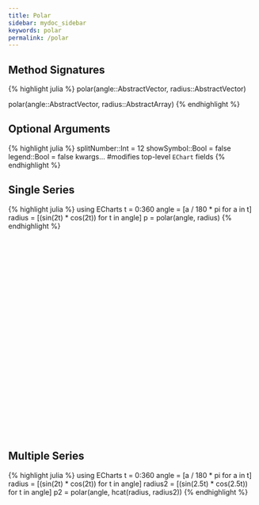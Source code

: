 ```yaml
---
title: Polar
sidebar: mydoc_sidebar
keywords: polar
permalink: /polar
---
```


## Method Signatures
{% highlight julia %}
polar(angle::AbstractVector, radius::AbstractVector)

polar(angle::AbstractVector, radius::AbstractArray)
{% endhighlight %}

## Optional Arguments
{% highlight julia %}
splitNumber::Int = 12
showSymbol::Bool = false
legend::Bool = false
kwargs... #modifies top-level `EChart` fields
{% endhighlight %}

## Single Series
{% highlight julia %}
using ECharts
t = 0:360
angle = [a / 180 * pi for a in t]
radius = [(sin(2t) * cos(2t)) for t in angle]
p = polar(angle, radius)
{% endhighlight %}

<div id="polar1" style="height:400px;width:800px;"></div>
<script type="text/javascript">

    // Initialize after dom ready
    var myChart = echarts.init(document.getElementById("polar1"), JSON.parse(roma()));

    // Load data into the ECharts instance
    myChart.setOption(
{"radiusAxis":{"splitNumber":5,"scale":false,"minInterval":0,"min":0,"triggerEvent":false,"polarIndex":0,"inverse":false,"nameLocation":"start","nameGap":15,"silent":true,"type":"value"},"ec_charttype":"polar","series":[{"name":"Series 1","yAxisIndex":0,"xAxisIndex":0,"smooth":false,"data":[[0.0,0.0],[0.03487823687206265,0.017453292519943295],[0.06958655048003272,0.03490658503988659],[0.10395584540887964,0.05235987755982988],[0.13781867790849958,0.06981317007977318],[0.17101007166283433,0.08726646259971647],[0.2033683215379001,0.10471975511965977],[0.2347357813929454,0.12217304763960307],[0.26495963211660245,0.13962634015954636],[0.2938926261462365,0.15707963267948966],[0.3213938048432697,0.17453292519943295],[0.3473291852294986,0.19198621771937624],[0.37157241273869707,0.20943951023931953],[0.394005376803361,0.22689280275926282],[0.41451878627752087,0.24434609527920614],[0.4330127018922193,0.2617993877991494],[0.44939702314958346,0.2792526803190927],[0.4635919272833937,0.296705972839036],[0.4755282581475768,0.3141592653589793],[0.48514786313799824,0.33161255787892263],[0.49240387650610395,0.3490658503988659],[0.4972609476841367,0.3665191429188092],[0.4996954135095479,0.3839724354387525],[0.4996954135095479,0.40142572795869574],[0.49726094768413664,0.41887902047863906],[0.49240387650610407,0.4363323129985824],[0.48514786313799824,0.45378560551852565],[0.4755282581475768,0.47123889803846897],[0.4635919272833937,0.4886921905584123],[0.4493970231495835,0.5061454830783556],[0.4330127018922194,0.5235987755982988],[0.41451878627752087,0.5410520681182421],[0.39400537680336106,0.5585053606381855],[0.37157241273869723,0.5759586531581287],[0.34732918522949874,0.593411945678072],[0.32139380484326974,0.6108652381980153],[0.29389262614623657,0.6283185307179586],[0.26495963211660245,0.6457718232379019],[0.23473578139294535,0.6632251157578453],[0.20336832153790002,0.6806784082777886],[0.1710100716628344,0.6981317007977318],[0.1378186779084996,0.7155849933176751],[0.10395584540887964,0.7330382858376184],[0.06958655048003265,0.7504915783575618],[0.03487823687206276,0.767944870877505],[6.123233995736766e-17,0.7853981633974483],[-0.034878236872062415,0.8028514559173915],[-0.06958655048003275,0.8203047484373349],[-0.10395584540887953,0.8377580409572781],[-0.1378186779084993,0.8552113334772213],[-0.17101007166283433,0.8726646259971648],[-0.2033683215378999,0.890117918517108],[-0.23473578139294524,0.9075712110370513],[-0.26495963211660234,0.9250245035569946],[-0.2938926261462365,0.9424777960769379],[-0.3213938048432697,0.9599310885968813],[-0.3473291852294987,0.9773843811168246],[-0.37157241273869707,0.9948376736367678],[-0.39400537680336106,1.0122909661567112],[-0.4145187862775207,1.0297442586766543],[-0.4330127018922192,1.0471975511965976],[-0.4493970231495834,1.064650843716541],[-0.4635919272833936,1.0821041362364843],[-0.4755282581475767,1.0995574287564276],[-0.4851478631379983,1.117010721276371],[-0.49240387650610407,1.1344640137963142],[-0.4972609476841366,1.1519173063162573],[-0.4996954135095479,1.1693705988362009],[-0.4996954135095479,1.186823891356144],[-0.4972609476841366,1.2042771838760875],[-0.49240387650610407,1.2217304763960306],[-0.4851478631379983,1.239183768915974],[-0.4755282581475768,1.2566370614359172],[-0.4635919272833937,1.2740903539558606],[-0.44939702314958346,1.2915436464758039],[-0.4330127018922193,1.3089969389957472],[-0.4145187862775208,1.3264502315156905],[-0.3940053768033611,1.3439035240356336],[-0.371572412738697,1.3613568165555772],[-0.3473291852294988,1.3788101090755203],[-0.3213938048432698,1.3962634015954636],[-0.2938926261462366,1.413716694115407],[-0.2649596321166025,1.4311699866353502],[-0.2347357813929454,1.4486232791552935],[-0.2033683215379001,1.4660765716752369],[-0.17101007166283472,1.48352986419518],[-0.13781867790849947,1.5009831567151235],[-0.10395584540887992,1.5184364492350666],[-0.06958655048003294,1.53588974175501],[-0.034878236872062825,1.5533430342749532],[-1.2246467991473532e-16,1.5707963267948966],[0.03487823687206258,1.5882496193148399],[0.06958655048003226,1.605702911834783],[0.10395584540887969,1.6231562043547265],[0.13781867790849966,1.6406094968746698],[0.17101007166283447,1.6580627893946132],[0.20336832153789985,1.6755160819145563],[0.23473578139294518,1.6929693744344996],[0.26495963211660195,1.7104226669544427],[0.29389262614623685,1.7278759594743864],[0.3213938048432696,1.7453292519943295],[0.3473291852294986,1.7627825445142729],[0.37157241273869684,1.780235837034216],[0.39400537680336073,1.7976891295541593],[0.41451878627752065,1.8151424220741026],[0.4330127018922194,1.8325957145940461],[0.4493970231495834,1.8500490071139892],[0.4635919272833936,1.8675022996339325],[0.4755282581475767,1.8849555921538759],[0.48514786313799807,1.902408884673819],[0.492403876506104,1.9198621771937625],[0.4972609476841367,1.9373154697137058],[0.4996954135095479,1.9547687622336491],[0.4996954135095478,1.9722220547535922],[0.4972609476841367,1.9896753472735356],[0.49240387650610407,2.007128639793479],[0.4851478631379982,2.0245819323134224],[0.4755282581475768,2.0420352248333655],[0.4635919272833939,2.0594885173533086],[0.4493970231495835,2.076941809873252],[0.43301270189221963,2.0943951023931953],[0.41451878627752087,2.111848394913139],[0.3940053768033612,2.129301687433082],[0.37157241273869707,2.1467549799530254],[0.34732918522949885,2.1642082724729685],[0.32139380484327024,2.1816615649929116],[0.2938926261462367,2.199114857512855],[0.26495963211660223,2.2165681500327987],[0.23473578139294546,2.234021442552742],[0.20336832153790052,2.251474735072685],[0.17101007166283433,2.2689280275926285],[0.13781867790849997,2.2863813201125716],[0.10395584540888042,2.3038346126325147],[0.069586550480033,2.321287905152458],[0.03487823687206244,2.3387411976724017],[1.8369701987210297e-16,2.356194490192345],[-0.034878236872062075,2.373647782712288],[-0.06958655048003265,2.3911010752322315],[-0.10395584540888006,2.408554367752175],[-0.1378186779084996,2.426007660272118],[-0.171010071662834,2.443460952792061],[-0.2033683215379002,2.4609142453120048],[-0.23473578139294515,2.478367537831948],[-0.26495963211660184,2.495820830351891],[-0.2938926261462364,2.5132741228718345],[-0.3213938048432699,2.530727415391778],[-0.34732918522949857,2.548180707911721],[-0.3715724127386968,2.5656340004316642],[-0.394005376803361,2.5830872929516078],[-0.4145187862775206,2.600540585471551],[-0.4330127018922194,2.6179938779914944],[-0.4493970231495833,2.6354471705114375],[-0.4635919272833938,2.652900463031381],[-0.4755282581475767,2.670353755551324],[-0.4851478631379981,2.6878070480712672],[-0.492403876506104,2.705260340591211],[-0.4972609476841367,2.7227136331111543],[-0.4996954135095478,2.7401669256310974],[-0.4996954135095479,2.7576202181510405],[-0.49726094768413676,2.7750735106709836],[-0.49240387650610407,2.792526803190927],[-0.4851478631379982,2.8099800957108707],[-0.47552825814757693,2.827433388230814],[-0.463591927283394,2.844886680750757],[-0.44939702314958346,2.8623399732707004],[-0.4330127018922196,2.8797932657906435],[-0.41451878627752087,2.897246558310587],[-0.39400537680336123,2.91469985083053],[-0.3715724127386971,2.9321531433504737],[-0.3473291852294989,2.949606435870417],[-0.32139380484327024,2.96705972839036],[-0.29389262614623674,2.9845130209103035],[-0.26495963211660223,3.001966313430247],[-0.23473578139294554,3.01941960595019],[-0.2033683215379006,3.036872898470133],[-0.17101007166283438,3.0543261909900767],[-0.13781867790850003,3.07177948351002],[-0.10395584540888049,3.089232776029963],[-0.06958655048003305,3.1066860685499065],[-0.034878236872062506,3.12413936106985],[-2.4492935982947064e-16,3.141592653589793],[0.03487823687206201,3.159045946109736],[0.06958655048003258,3.1764992386296798],[0.10395584540887913,3.193952531149623],[0.1378186779084987,3.211405823669566],[0.17101007166283394,3.2288591161895095],[0.20336832153790013,3.246312408709453],[0.23473578139294585,3.2637657012293966],[0.2649596321166026,3.2812189937493397],[0.29389262614623635,3.2986722862692828],[0.32139380484326985,3.3161255787892263],[0.3473291852294985,3.3335788713091694],[0.37157241273869673,3.3510321638291125],[0.39400537680336095,3.368485456349056],[0.4145187862775206,3.385938748868999],[0.4330127018922189,3.4033920413889422],[0.44939702314958296,3.4208453339088853],[0.4635919272833937,3.4382986264288293],[0.475528258147577,3.455751918948773],[0.48514786313799824,3.473205211468716],[0.49240387650610395,3.490658503988659],[0.4972609476841367,3.5081117965086026],[0.4996954135095479,3.5255650890285457],[0.4996954135095479,3.543018381548489],[0.4972609476841368,3.560471674068432],[0.49240387650610407,3.5779249665883754],[0.4851478631379984,3.5953782591083185],[0.47552825814757715,3.6128315516282616],[0.4635919272833939,3.630284844148205],[0.44939702314958313,3.647738136668149],[0.4330127018922192,3.6651914291880923],[0.41451878627752087,3.6826447217080354],[0.3940053768033613,3.7000980142279785],[0.3715724127386971,3.717551306747922],[0.3473291852294989,3.735004599267865],[0.3213938048432703,3.752457891787808],[0.29389262614623685,3.7699111843077517],[0.26495963211660306,3.787364476827695],[0.23473578139294637,3.804817769347638],[0.20336832153790063,3.8222710618675815],[0.17101007166283444,3.839724354387525],[0.13781867790849922,3.8571776469074686],[0.10395584540887966,3.8746309394274117],[0.06958655048003312,3.8920842319473548],[0.03487823687206256,3.9095375244672983],[3.061616997868383e-16,3.9269908169872414],[-0.03487823687206195,3.9444441095071845],[-0.06958655048003252,3.961897402027128],[-0.10395584540887907,3.979350694547071],[-0.1378186779084986,3.9968039870670142],[-0.17101007166283388,4.014257279586958],[-0.20336832153790088,4.031710572106902],[-0.2347357813929458,4.049163864626845],[-0.26495963211660256,4.066617157146788],[-0.2938926261462363,4.084070449666731],[-0.3213938048432691,4.101523742186674],[-0.34732918522949785,4.118977034706617],[-0.3715724127386973,4.136430327226561],[-0.3940053768033609,4.153883619746504],[-0.41451878627752053,4.171336912266447],[-0.4330127018922189,4.1887902047863905],[-0.44939702314958285,4.206243497306334],[-0.4635919272833937,4.223696789826278],[-0.4755282581475767,4.241150082346221],[-0.48514786313799807,4.258603374866164],[-0.4924038765061041,4.276056667386108],[-0.49726094768413676,4.293509959906051],[-0.4996954135095478,4.310963252425994],[-0.4996954135095479,4.328416544945937],[-0.49726094768413676,4.34586983746588],[-0.4924038765061043,4.363323129985823],[-0.4851478631379982,4.380776422505767],[-0.4755282581475769,4.39822971502571],[-0.463591927283394,4.4156830075456535],[-0.44939702314958324,4.4331363000655974],[-0.43301270189221924,4.4505895925855405],[-0.4145187862775209,4.468042885105484],[-0.3940053768033613,4.485496177625427],[-0.37157241273869773,4.50294947014537],[-0.3473291852294983,4.520402762665314],[-0.3213938048432697,4.537856055185257],[-0.29389262614623685,4.5553093477052],[-0.2649596321166031,4.572762640225143],[-0.23473578139294643,4.590215932745086],[-0.20336832153790152,4.607669225265029],[-0.1710100716628345,4.625122517784973],[-0.13781867790850014,4.642575810304916],[-0.10395584540887887,4.66002910282486],[-0.0695865504800323,4.6774823953448035],[-0.03487823687206262,4.694935687864747],[-3.6739403974420594e-16,4.71238898038469],[0.03487823687206189,4.729842272904633],[0.06958655048003158,4.747295565424576],[0.10395584540887816,4.764748857944519],[0.13781867790849942,4.782202150464463],[0.1710100716628338,4.799655442984406],[0.20336832153790083,4.81710873550435],[0.23473578139294574,4.834562028024293],[0.2649596321166025,4.852015320544236],[0.29389262614623624,4.869468613064179],[0.32139380484326907,4.886921905584122],[0.3473291852294978,4.9043751981040655],[0.37157241273869723,4.9218284906240095],[0.39400537680336084,4.939281783143953],[0.41451878627752053,4.956735075663896],[0.43301270189221885,4.974188368183839],[0.4493970231495829,4.991641660703782],[0.4635919272833937,5.009094953223726],[0.47552825814757665,5.026548245743669],[0.485147863137998,5.044001538263612],[0.4924038765061042,5.061454830783556],[0.4972609476841367,5.078908123303499],[0.4996954135095479,5.096361415823442],[0.4996954135095479,5.113814708343385],[0.49726094768413676,5.1312680008633285],[0.49240387650610423,5.148721293383272],[0.4851478631379983,5.1661745859032155],[0.47552825814757693,5.183627878423159],[0.463591927283394,5.201081170943102],[0.44939702314958324,5.218534463463046],[0.4330127018922192,5.235987755982989],[0.414518786277521,5.253441048502932],[0.39400537680336134,5.270894341022875],[0.37157241273869784,5.288347633542818],[0.34732918522949835,5.305800926062762],[0.32139380484326974,5.323254218582705],[0.2938926261462369,5.340707511102648],[0.26495963211660317,5.358160803622591],[0.23473578139294646,5.3756140961425345],[0.20336832153790158,5.393067388662478],[0.17101007166283458,5.410520681182422],[0.1378186779085002,5.427973973702365],[0.10395584540887894,5.445427266222309],[0.06958655048003237,5.462880558742252],[0.034878236872062686,5.480333851262195],[4.286263797015736e-16,5.497787143782138],[-0.03487823687206183,5.515240436302081],[-0.06958655048003151,5.532693728822024],[-0.10395584540887809,5.550147021341967],[-0.13781867790849936,5.567600313861911],[-0.17101007166283377,5.585053606381854],[-0.20336832153790077,5.602506898901798],[-0.23473578139294568,5.619960191421741],[-0.26495963211660245,5.6374134839416845],[-0.29389262614623624,5.654866776461628],[-0.321393804843269,5.672320068981571],[-0.3473291852294978,5.689773361501514],[-0.37157241273869723,5.707226654021458],[-0.39400537680336084,5.724679946541401],[-0.4145187862775205,5.742133239061344],[-0.4330127018922188,5.759586531581287],[-0.4493970231495829,5.77703982410123],[-0.4635919272833937,5.794493116621174],[-0.47552825814757665,5.811946409141117],[-0.485147863137998,5.82939970166106],[-0.49240387650610407,5.846852994181004],[-0.4972609476841367,5.8643062867009474],[-0.49969541350954777,5.8817595792208905],[-0.4996954135095478,5.899212871740834],[-0.49726094768413676,5.916666164260777],[-0.49240387650610434,5.93411945678072],[-0.48514786313799824,5.951572749300664],[-0.4755282581475769,5.969026041820607],[-0.46359192728339405,5.98647933434055],[-0.44939702314958335,6.003932626860494],[-0.43301270189221924,6.021385919380437],[-0.414518786277521,6.03883921190038],[-0.3940053768033614,6.056292504420323],[-0.37157241273869784,6.073745796940266],[-0.3473291852294984,6.09119908946021],[-0.32139380484326974,6.1086523819801535],[-0.29389262614623696,6.126105674500097],[-0.2649596321166033,6.14355896702004],[-0.2347357813929465,6.161012259539983],[-0.20336832153790163,6.178465552059926],[-0.17101007166283463,6.19591884457987],[-0.13781867790850028,6.213372137099813],[-0.10395584540887899,6.230825429619757],[-0.06958655048003243,6.2482787221397],[-0.03487823687206275,6.265732014659643],[-4.898587196589413e-16,6.283185307179586]],"showSymbol":false,"type":"line","coordinateSystem":"polar"}],"theme":{"geo":{"label":{"normal":{"textStyle":{"color":"#000000"}},"emphasis":{"textStyle":{"color":"rgb(100,0,0)"}}},"itemStyle":{"normal":{"borderColor":"#444444","borderWidth":0.5,"areaColor":"#eeeeee"},"emphasis":{"borderColor":"#444444","borderWidth":1,"areaColor":"rgba(255,215,0,0.8)"}}},"parallel":{"itemStyle":{"normal":{"borderWidth":0,"borderColor":"#ccc"},"emphasis":{"borderWidth":0,"borderColor":"#ccc"}}},"markPoint":{"label":{"normal":{"textStyle":{"color":"#eeeeee"}},"emphasis":{"textStyle":{"color":"#eeeeee"}}}},"visualMap":{"color":["#e01f54","#e7dbc3"]},"funnel":{"itemStyle":{"normal":{"borderWidth":0,"borderColor":"#ccc"},"emphasis":{"borderWidth":0,"borderColor":"#ccc"}}},"bar":{"itemStyle":{"normal":{"barBorderColor":"#ccc","barBorderWidth":0},"emphasis":{"barBorderColor":"#ccc","barBorderWidth":0}}},"map":{"label":{"normal":{"textStyle":{"color":"#000000"}},"emphasis":{"textStyle":{"color":"rgb(100,0,0)"}}},"itemStyle":{"normal":{"borderColor":"#444444","borderWidth":0.5,"areaColor":"#eeeeee"},"emphasis":{"borderColor":"#444444","borderWidth":1,"areaColor":"rgba(255,215,0,0.8)"}}},"scatter":{"itemStyle":{"normal":{"borderWidth":0,"borderColor":"#ccc"},"emphasis":{"borderWidth":0,"borderColor":"#ccc"}}},"pie":{"itemStyle":{"normal":{"borderWidth":0,"borderColor":"#ccc"},"emphasis":{"borderWidth":0,"borderColor":"#ccc"}}},"graph":{"label":{"normal":{"textStyle":{"color":"#eeeeee"}}},"symbolSize":4,"itemStyle":{"normal":{"borderWidth":0,"borderColor":"#ccc"}},"smooth":false,"symbol":"emptyCircle","color":["#e01f54","#001852","#f5e8c8","#b8d2c7","#c6b38e","#a4d8c2","#f3d999","#d3758f","#dcc392","#2e4783","#82b6e9","#ff6347","#a092f1","#0a915d","#eaf889","#6699FF","#ff6666","#3cb371","#d5b158","#38b6b6"],"lineStyle":{"normal":{"color":"#aaaaaa","width":1}}},"backgroundColor":"rgba(0,0,0,0)","line":{"symbolSize":4,"itemStyle":{"normal":{"borderWidth":1}},"smooth":false,"symbol":"emptyCircle","lineStyle":{"normal":{"width":2}}},"candlestick":{"itemStyle":{"normal":{"borderColor0":"#b8d2c7","color":"#e01f54","borderColor":"#f5e8c8","borderWidth":1,"color0":"#001852"}}},"sankey":{"itemStyle":{"normal":{"borderWidth":0,"borderColor":"#ccc"},"emphasis":{"borderWidth":0,"borderColor":"#ccc"}}},"valueAxis":{"axisLine":{"show":true,"lineStyle":{"color":"#333"}},"axisLabel":{"textStyle":{"color":"#333"},"show":true},"splitLine":{"show":true,"lineStyle":{"color":["#ccc"]}},"splitArea":{"areaStyle":{"color":["rgba(250,250,250,0.3)","rgba(200,200,200,0.3)"]},"show":false},"axisTick":{"show":true,"lineStyle":{"color":"#333"}}},"toolbox":{"iconStyle":{"normal":{"borderColor":"#999999"},"emphasis":{"borderColor":"#666666"}}},"categoryAxis":{"axisLine":{"show":true,"lineStyle":{"color":"#333"}},"axisLabel":{"textStyle":{"color":"#333"},"show":true},"splitLine":{"show":false,"lineStyle":{"color":["#ccc"]}},"splitArea":{"areaStyle":{"color":["rgba(250,250,250,0.3)","rgba(200,200,200,0.3)"]},"show":false},"axisTick":{"show":true,"lineStyle":{"color":"#333"}}},"tooltip":{"axisPointer":{"crossStyle":{"color":"#cccccc","width":1},"lineStyle":{"color":"#cccccc","width":1}}},"timeline":{"label":{"normal":{"textStyle":{"color":"#293c55"}},"emphasis":{"textStyle":{"color":"#293c55"}}},"controlStyle":{"normal":{"color":"#293c55","borderColor":"#293c55","borderWidth":0.5},"emphasis":{"color":"#293c55","borderColor":"#293c55","borderWidth":0.5}},"checkpointStyle":{"color":"#e43c59","borderColor":"rgba(194,53,49,0.5)"},"itemStyle":{"normal":{"color":"#293c55","borderWidth":1},"emphasis":{"color":"#a9334c"}},"lineStyle":{"color":"#293c55","width":1}},"radar":{"symbolSize":4,"itemStyle":{"normal":{"borderWidth":1}},"smooth":false,"symbol":"emptyCircle","lineStyle":{"normal":{"width":2}}},"logAxis":{"axisLine":{"show":true,"lineStyle":{"color":"#333"}},"axisLabel":{"textStyle":{"color":"#333"},"show":true},"splitLine":{"show":true,"lineStyle":{"color":["#ccc"]}},"splitArea":{"areaStyle":{"color":["rgba(250,250,250,0.3)","rgba(200,200,200,0.3)"]},"show":false},"axisTick":{"show":true,"lineStyle":{"color":"#333"}}},"textStyle":{},"gauge":{"itemStyle":{"normal":{"borderWidth":0,"borderColor":"#ccc"},"emphasis":{"borderWidth":0,"borderColor":"#ccc"}}},"boxplot":{"itemStyle":{"normal":{"borderWidth":1},"emphasis":{"borderWidth":2}}},"color":["#e01f54","#001852","#f5e8c8","#b8d2c7","#c6b38e","#a4d8c2","#f3d999","#d3758f","#dcc392","#2e4783","#82b6e9","#ff6347","#a092f1","#0a915d","#eaf889","#6699FF","#ff6666","#3cb371","#d5b158","#38b6b6"],"title":{"textStyle":{"color":"#333333"},"subtextStyle":{"color":"#aaaaaa"}},"dataZoom":{"backgroundColor":"rgba(47,69,84,0)","textStyle":{"color":"#333333"},"handleSize":"100%","handleColor":"#a7b7cc","fillerColor":"rgba(167,183,204,0.4)","dataBackgroundColor":"rgba(47,69,84,0.3)"},"timeAxis":{"axisLine":{"show":true,"lineStyle":{"color":"#333"}},"axisLabel":{"textStyle":{"color":"#333"},"show":true},"splitLine":{"show":true,"lineStyle":{"color":["#ccc"]}},"splitArea":{"areaStyle":{"color":["rgba(250,250,250,0.3)","rgba(200,200,200,0.3)"]},"show":false},"axisTick":{"show":true,"lineStyle":{"color":"#333"}}},"legend":{"textStyle":{"color":"#333333"}}},"toolbox":{"feature":{},"orient":"vertical","itemSize":15,"height":"auto","zlevel":0,"z":2,"itemGap":20,"right":"auto","top":"center","width":"auto","show":false,"showTitle":true},"ec_width":800,"ec_height":400,"polar":[{"zlevel":0,"center":["50%","50%"],"z":2}],"grid":[{"height":"auto","show":false,"width":"auto","backgroundColor":"transparent"}],"angleAxis":{"splitNumber":12,"minInterval":0,"startAngle":0,"max":"auto","min":"auto","clockwise":true,"polarIndex":0,"type":"value","scale":false,"silent":true},"title":[{"left":"left","borderColor":"transparent","bottom":"auto","padding":5,"zlevel":0,"borderWidth":1,"target":"blank","z":2,"itemGap":5,"shadowOffsetY":0,"shadowOffsetX":0,"right":"auto","top":"auto","subtarget":"blank","show":true}]}
        );
</script>

## Multiple Series

{% highlight julia %}
using ECharts
t = 0:360
angle = [a / 180 * pi for a in t]
radius = [(sin(2t) * cos(2t)) for t in angle]
radius2 = [(sin(2.5t) * cos(2.5t)) for t in angle]
p2 = polar(angle, hcat(radius, radius2))
{% endhighlight %}

<div id="polar2" style="height:400px;width:800px;"></div>
<script type="text/javascript">

    // Initialize after dom ready
    var myChart = echarts.init(document.getElementById("polar2"), JSON.parse(roma()));

    // Load data into the ECharts instance
    myChart.setOption(
{"radiusAxis":{"splitNumber":5,"scale":false,"minInterval":0,"min":0,"triggerEvent":false,"polarIndex":0,"inverse":false,"nameLocation":"start","nameGap":15,"silent":true,"type":"value"},"ec_charttype":"polar","series":[{"name":"Series 1","yAxisIndex":0,"xAxisIndex":0,"smooth":false,"data":[[0.0,0.0],[0.03487823687206265,0.017453292519943295],[0.06958655048003272,0.03490658503988659],[0.10395584540887964,0.05235987755982988],[0.13781867790849958,0.06981317007977318],[0.17101007166283433,0.08726646259971647],[0.2033683215379001,0.10471975511965977],[0.2347357813929454,0.12217304763960307],[0.26495963211660245,0.13962634015954636],[0.2938926261462365,0.15707963267948966],[0.3213938048432697,0.17453292519943295],[0.3473291852294986,0.19198621771937624],[0.37157241273869707,0.20943951023931953],[0.394005376803361,0.22689280275926282],[0.41451878627752087,0.24434609527920614],[0.4330127018922193,0.2617993877991494],[0.44939702314958346,0.2792526803190927],[0.4635919272833937,0.296705972839036],[0.4755282581475768,0.3141592653589793],[0.48514786313799824,0.33161255787892263],[0.49240387650610395,0.3490658503988659],[0.4972609476841367,0.3665191429188092],[0.4996954135095479,0.3839724354387525],[0.4996954135095479,0.40142572795869574],[0.49726094768413664,0.41887902047863906],[0.49240387650610407,0.4363323129985824],[0.48514786313799824,0.45378560551852565],[0.4755282581475768,0.47123889803846897],[0.4635919272833937,0.4886921905584123],[0.4493970231495835,0.5061454830783556],[0.4330127018922194,0.5235987755982988],[0.41451878627752087,0.5410520681182421],[0.39400537680336106,0.5585053606381855],[0.37157241273869723,0.5759586531581287],[0.34732918522949874,0.593411945678072],[0.32139380484326974,0.6108652381980153],[0.29389262614623657,0.6283185307179586],[0.26495963211660245,0.6457718232379019],[0.23473578139294535,0.6632251157578453],[0.20336832153790002,0.6806784082777886],[0.1710100716628344,0.6981317007977318],[0.1378186779084996,0.7155849933176751],[0.10395584540887964,0.7330382858376184],[0.06958655048003265,0.7504915783575618],[0.03487823687206276,0.767944870877505],[6.123233995736766e-17,0.7853981633974483],[-0.034878236872062415,0.8028514559173915],[-0.06958655048003275,0.8203047484373349],[-0.10395584540887953,0.8377580409572781],[-0.1378186779084993,0.8552113334772213],[-0.17101007166283433,0.8726646259971648],[-0.2033683215378999,0.890117918517108],[-0.23473578139294524,0.9075712110370513],[-0.26495963211660234,0.9250245035569946],[-0.2938926261462365,0.9424777960769379],[-0.3213938048432697,0.9599310885968813],[-0.3473291852294987,0.9773843811168246],[-0.37157241273869707,0.9948376736367678],[-0.39400537680336106,1.0122909661567112],[-0.4145187862775207,1.0297442586766543],[-0.4330127018922192,1.0471975511965976],[-0.4493970231495834,1.064650843716541],[-0.4635919272833936,1.0821041362364843],[-0.4755282581475767,1.0995574287564276],[-0.4851478631379983,1.117010721276371],[-0.49240387650610407,1.1344640137963142],[-0.4972609476841366,1.1519173063162573],[-0.4996954135095479,1.1693705988362009],[-0.4996954135095479,1.186823891356144],[-0.4972609476841366,1.2042771838760875],[-0.49240387650610407,1.2217304763960306],[-0.4851478631379983,1.239183768915974],[-0.4755282581475768,1.2566370614359172],[-0.4635919272833937,1.2740903539558606],[-0.44939702314958346,1.2915436464758039],[-0.4330127018922193,1.3089969389957472],[-0.4145187862775208,1.3264502315156905],[-0.3940053768033611,1.3439035240356336],[-0.371572412738697,1.3613568165555772],[-0.3473291852294988,1.3788101090755203],[-0.3213938048432698,1.3962634015954636],[-0.2938926261462366,1.413716694115407],[-0.2649596321166025,1.4311699866353502],[-0.2347357813929454,1.4486232791552935],[-0.2033683215379001,1.4660765716752369],[-0.17101007166283472,1.48352986419518],[-0.13781867790849947,1.5009831567151235],[-0.10395584540887992,1.5184364492350666],[-0.06958655048003294,1.53588974175501],[-0.034878236872062825,1.5533430342749532],[-1.2246467991473532e-16,1.5707963267948966],[0.03487823687206258,1.5882496193148399],[0.06958655048003226,1.605702911834783],[0.10395584540887969,1.6231562043547265],[0.13781867790849966,1.6406094968746698],[0.17101007166283447,1.6580627893946132],[0.20336832153789985,1.6755160819145563],[0.23473578139294518,1.6929693744344996],[0.26495963211660195,1.7104226669544427],[0.29389262614623685,1.7278759594743864],[0.3213938048432696,1.7453292519943295],[0.3473291852294986,1.7627825445142729],[0.37157241273869684,1.780235837034216],[0.39400537680336073,1.7976891295541593],[0.41451878627752065,1.8151424220741026],[0.4330127018922194,1.8325957145940461],[0.4493970231495834,1.8500490071139892],[0.4635919272833936,1.8675022996339325],[0.4755282581475767,1.8849555921538759],[0.48514786313799807,1.902408884673819],[0.492403876506104,1.9198621771937625],[0.4972609476841367,1.9373154697137058],[0.4996954135095479,1.9547687622336491],[0.4996954135095478,1.9722220547535922],[0.4972609476841367,1.9896753472735356],[0.49240387650610407,2.007128639793479],[0.4851478631379982,2.0245819323134224],[0.4755282581475768,2.0420352248333655],[0.4635919272833939,2.0594885173533086],[0.4493970231495835,2.076941809873252],[0.43301270189221963,2.0943951023931953],[0.41451878627752087,2.111848394913139],[0.3940053768033612,2.129301687433082],[0.37157241273869707,2.1467549799530254],[0.34732918522949885,2.1642082724729685],[0.32139380484327024,2.1816615649929116],[0.2938926261462367,2.199114857512855],[0.26495963211660223,2.2165681500327987],[0.23473578139294546,2.234021442552742],[0.20336832153790052,2.251474735072685],[0.17101007166283433,2.2689280275926285],[0.13781867790849997,2.2863813201125716],[0.10395584540888042,2.3038346126325147],[0.069586550480033,2.321287905152458],[0.03487823687206244,2.3387411976724017],[1.8369701987210297e-16,2.356194490192345],[-0.034878236872062075,2.373647782712288],[-0.06958655048003265,2.3911010752322315],[-0.10395584540888006,2.408554367752175],[-0.1378186779084996,2.426007660272118],[-0.171010071662834,2.443460952792061],[-0.2033683215379002,2.4609142453120048],[-0.23473578139294515,2.478367537831948],[-0.26495963211660184,2.495820830351891],[-0.2938926261462364,2.5132741228718345],[-0.3213938048432699,2.530727415391778],[-0.34732918522949857,2.548180707911721],[-0.3715724127386968,2.5656340004316642],[-0.394005376803361,2.5830872929516078],[-0.4145187862775206,2.600540585471551],[-0.4330127018922194,2.6179938779914944],[-0.4493970231495833,2.6354471705114375],[-0.4635919272833938,2.652900463031381],[-0.4755282581475767,2.670353755551324],[-0.4851478631379981,2.6878070480712672],[-0.492403876506104,2.705260340591211],[-0.4972609476841367,2.7227136331111543],[-0.4996954135095478,2.7401669256310974],[-0.4996954135095479,2.7576202181510405],[-0.49726094768413676,2.7750735106709836],[-0.49240387650610407,2.792526803190927],[-0.4851478631379982,2.8099800957108707],[-0.47552825814757693,2.827433388230814],[-0.463591927283394,2.844886680750757],[-0.44939702314958346,2.8623399732707004],[-0.4330127018922196,2.8797932657906435],[-0.41451878627752087,2.897246558310587],[-0.39400537680336123,2.91469985083053],[-0.3715724127386971,2.9321531433504737],[-0.3473291852294989,2.949606435870417],[-0.32139380484327024,2.96705972839036],[-0.29389262614623674,2.9845130209103035],[-0.26495963211660223,3.001966313430247],[-0.23473578139294554,3.01941960595019],[-0.2033683215379006,3.036872898470133],[-0.17101007166283438,3.0543261909900767],[-0.13781867790850003,3.07177948351002],[-0.10395584540888049,3.089232776029963],[-0.06958655048003305,3.1066860685499065],[-0.034878236872062506,3.12413936106985],[-2.4492935982947064e-16,3.141592653589793],[0.03487823687206201,3.159045946109736],[0.06958655048003258,3.1764992386296798],[0.10395584540887913,3.193952531149623],[0.1378186779084987,3.211405823669566],[0.17101007166283394,3.2288591161895095],[0.20336832153790013,3.246312408709453],[0.23473578139294585,3.2637657012293966],[0.2649596321166026,3.2812189937493397],[0.29389262614623635,3.2986722862692828],[0.32139380484326985,3.3161255787892263],[0.3473291852294985,3.3335788713091694],[0.37157241273869673,3.3510321638291125],[0.39400537680336095,3.368485456349056],[0.4145187862775206,3.385938748868999],[0.4330127018922189,3.4033920413889422],[0.44939702314958296,3.4208453339088853],[0.4635919272833937,3.4382986264288293],[0.475528258147577,3.455751918948773],[0.48514786313799824,3.473205211468716],[0.49240387650610395,3.490658503988659],[0.4972609476841367,3.5081117965086026],[0.4996954135095479,3.5255650890285457],[0.4996954135095479,3.543018381548489],[0.4972609476841368,3.560471674068432],[0.49240387650610407,3.5779249665883754],[0.4851478631379984,3.5953782591083185],[0.47552825814757715,3.6128315516282616],[0.4635919272833939,3.630284844148205],[0.44939702314958313,3.647738136668149],[0.4330127018922192,3.6651914291880923],[0.41451878627752087,3.6826447217080354],[0.3940053768033613,3.7000980142279785],[0.3715724127386971,3.717551306747922],[0.3473291852294989,3.735004599267865],[0.3213938048432703,3.752457891787808],[0.29389262614623685,3.7699111843077517],[0.26495963211660306,3.787364476827695],[0.23473578139294637,3.804817769347638],[0.20336832153790063,3.8222710618675815],[0.17101007166283444,3.839724354387525],[0.13781867790849922,3.8571776469074686],[0.10395584540887966,3.8746309394274117],[0.06958655048003312,3.8920842319473548],[0.03487823687206256,3.9095375244672983],[3.061616997868383e-16,3.9269908169872414],[-0.03487823687206195,3.9444441095071845],[-0.06958655048003252,3.961897402027128],[-0.10395584540887907,3.979350694547071],[-0.1378186779084986,3.9968039870670142],[-0.17101007166283388,4.014257279586958],[-0.20336832153790088,4.031710572106902],[-0.2347357813929458,4.049163864626845],[-0.26495963211660256,4.066617157146788],[-0.2938926261462363,4.084070449666731],[-0.3213938048432691,4.101523742186674],[-0.34732918522949785,4.118977034706617],[-0.3715724127386973,4.136430327226561],[-0.3940053768033609,4.153883619746504],[-0.41451878627752053,4.171336912266447],[-0.4330127018922189,4.1887902047863905],[-0.44939702314958285,4.206243497306334],[-0.4635919272833937,4.223696789826278],[-0.4755282581475767,4.241150082346221],[-0.48514786313799807,4.258603374866164],[-0.4924038765061041,4.276056667386108],[-0.49726094768413676,4.293509959906051],[-0.4996954135095478,4.310963252425994],[-0.4996954135095479,4.328416544945937],[-0.49726094768413676,4.34586983746588],[-0.4924038765061043,4.363323129985823],[-0.4851478631379982,4.380776422505767],[-0.4755282581475769,4.39822971502571],[-0.463591927283394,4.4156830075456535],[-0.44939702314958324,4.4331363000655974],[-0.43301270189221924,4.4505895925855405],[-0.4145187862775209,4.468042885105484],[-0.3940053768033613,4.485496177625427],[-0.37157241273869773,4.50294947014537],[-0.3473291852294983,4.520402762665314],[-0.3213938048432697,4.537856055185257],[-0.29389262614623685,4.5553093477052],[-0.2649596321166031,4.572762640225143],[-0.23473578139294643,4.590215932745086],[-0.20336832153790152,4.607669225265029],[-0.1710100716628345,4.625122517784973],[-0.13781867790850014,4.642575810304916],[-0.10395584540887887,4.66002910282486],[-0.0695865504800323,4.6774823953448035],[-0.03487823687206262,4.694935687864747],[-3.6739403974420594e-16,4.71238898038469],[0.03487823687206189,4.729842272904633],[0.06958655048003158,4.747295565424576],[0.10395584540887816,4.764748857944519],[0.13781867790849942,4.782202150464463],[0.1710100716628338,4.799655442984406],[0.20336832153790083,4.81710873550435],[0.23473578139294574,4.834562028024293],[0.2649596321166025,4.852015320544236],[0.29389262614623624,4.869468613064179],[0.32139380484326907,4.886921905584122],[0.3473291852294978,4.9043751981040655],[0.37157241273869723,4.9218284906240095],[0.39400537680336084,4.939281783143953],[0.41451878627752053,4.956735075663896],[0.43301270189221885,4.974188368183839],[0.4493970231495829,4.991641660703782],[0.4635919272833937,5.009094953223726],[0.47552825814757665,5.026548245743669],[0.485147863137998,5.044001538263612],[0.4924038765061042,5.061454830783556],[0.4972609476841367,5.078908123303499],[0.4996954135095479,5.096361415823442],[0.4996954135095479,5.113814708343385],[0.49726094768413676,5.1312680008633285],[0.49240387650610423,5.148721293383272],[0.4851478631379983,5.1661745859032155],[0.47552825814757693,5.183627878423159],[0.463591927283394,5.201081170943102],[0.44939702314958324,5.218534463463046],[0.4330127018922192,5.235987755982989],[0.414518786277521,5.253441048502932],[0.39400537680336134,5.270894341022875],[0.37157241273869784,5.288347633542818],[0.34732918522949835,5.305800926062762],[0.32139380484326974,5.323254218582705],[0.2938926261462369,5.340707511102648],[0.26495963211660317,5.358160803622591],[0.23473578139294646,5.3756140961425345],[0.20336832153790158,5.393067388662478],[0.17101007166283458,5.410520681182422],[0.1378186779085002,5.427973973702365],[0.10395584540887894,5.445427266222309],[0.06958655048003237,5.462880558742252],[0.034878236872062686,5.480333851262195],[4.286263797015736e-16,5.497787143782138],[-0.03487823687206183,5.515240436302081],[-0.06958655048003151,5.532693728822024],[-0.10395584540887809,5.550147021341967],[-0.13781867790849936,5.567600313861911],[-0.17101007166283377,5.585053606381854],[-0.20336832153790077,5.602506898901798],[-0.23473578139294568,5.619960191421741],[-0.26495963211660245,5.6374134839416845],[-0.29389262614623624,5.654866776461628],[-0.321393804843269,5.672320068981571],[-0.3473291852294978,5.689773361501514],[-0.37157241273869723,5.707226654021458],[-0.39400537680336084,5.724679946541401],[-0.4145187862775205,5.742133239061344],[-0.4330127018922188,5.759586531581287],[-0.4493970231495829,5.77703982410123],[-0.4635919272833937,5.794493116621174],[-0.47552825814757665,5.811946409141117],[-0.485147863137998,5.82939970166106],[-0.49240387650610407,5.846852994181004],[-0.4972609476841367,5.8643062867009474],[-0.49969541350954777,5.8817595792208905],[-0.4996954135095478,5.899212871740834],[-0.49726094768413676,5.916666164260777],[-0.49240387650610434,5.93411945678072],[-0.48514786313799824,5.951572749300664],[-0.4755282581475769,5.969026041820607],[-0.46359192728339405,5.98647933434055],[-0.44939702314958335,6.003932626860494],[-0.43301270189221924,6.021385919380437],[-0.414518786277521,6.03883921190038],[-0.3940053768033614,6.056292504420323],[-0.37157241273869784,6.073745796940266],[-0.3473291852294984,6.09119908946021],[-0.32139380484326974,6.1086523819801535],[-0.29389262614623696,6.126105674500097],[-0.2649596321166033,6.14355896702004],[-0.2347357813929465,6.161012259539983],[-0.20336832153790163,6.178465552059926],[-0.17101007166283463,6.19591884457987],[-0.13781867790850028,6.213372137099813],[-0.10395584540887899,6.230825429619757],[-0.06958655048003243,6.2482787221397],[-0.03487823687206275,6.265732014659643],[-4.898587196589413e-16,6.283185307179586]],"showSymbol":false,"type":"line","coordinateSystem":"polar"},{"name":"Series 2","yAxisIndex":0,"xAxisIndex":0,"smooth":false,"data":[[0.0,0.0],[0.04357787137382909,0.017453292519943295],[0.08682408883346517,0.03490658503988659],[0.12940952255126037,0.05235987755982988],[0.17101007166283433,0.06981317007977318],[0.21130913087034972,0.08726646259971647],[0.24999999999999997,0.10471975511965977],[0.286788218175523,0.12217304763960307],[0.3213938048432697,0.13962634015954636],[0.3535533905932738,0.15707963267948966],[0.383022221559489,0.17453292519943295],[0.4095760221444959,0.19198621771937624],[0.4330127018922193,0.20943951023931953],[0.453153893518325,0.22689280275926282],[0.46984631039295416,0.24434609527920614],[0.48296291314453416,0.2617993877991494],[0.49240387650610395,0.2792526803190927],[0.4980973490458727,0.296705972839036],[0.5,0.3141592653589793],[0.4980973490458728,0.33161255787892263],[0.49240387650610407,0.3490658503988659],[0.48296291314453416,0.3665191429188092],[0.46984631039295416,0.3839724354387525],[0.45315389351832497,0.40142572795869574],[0.4330127018922194,0.41887902047863906],[0.4095760221444959,0.4363323129985824],[0.383022221559489,0.45378560551852565],[0.35355339059327384,0.47123889803846897],[0.32139380484326974,0.4886921905584123],[0.28678821817552297,0.5061454830783556],[0.25000000000000017,0.5235987755982988],[0.21130913087034975,0.5410520681182421],[0.1710100716628344,0.5585053606381855],[0.12940952255126073,0.5759586531581287],[0.08682408883346536,0.593411945678072],[0.0435778713738291,0.6108652381980153],[6.123233995736766e-17,0.6283185307179586],[-0.04357787137382898,0.6457718232379019],[-0.08682408883346523,0.6632251157578453],[-0.12940952255126062,0.6806784082777886],[-0.17101007166283433,0.6981317007977318],[-0.21130913087034964,0.7155849933176751],[-0.2500000000000001,0.7330382858376184],[-0.286788218175523,0.7504915783575618],[-0.3213938048432697,0.767944870877505],[-0.35355339059327373,0.7853981633974483],[-0.38302222155948895,0.8028514559173915],[-0.40957602214449607,0.8203047484373349],[-0.4330127018922192,0.8377580409572781],[-0.4531538935183248,0.8552113334772213],[-0.46984631039295416,0.8726646259971648],[-0.48296291314453405,0.890117918517108],[-0.49240387650610407,0.9075712110370513],[-0.4980973490458728,0.9250245035569946],[-0.5,0.9424777960769379],[-0.49809734904587283,0.9599310885968813],[-0.49240387650610407,0.9773843811168246],[-0.48296291314453427,0.9948376736367678],[-0.46984631039295416,1.0122909661567112],[-0.4531538935183251,1.0297442586766543],[-0.4330127018922195,1.0471975511965976],[-0.4095760221444962,1.064650843716541],[-0.38302222155948906,1.0821041362364843],[-0.35355339059327384,1.0995574287564276],[-0.3213938048432698,1.117010721276371],[-0.28678821817552286,1.1344640137963142],[-0.2500000000000006,1.1519173063162573],[-0.21130913087034958,1.1693705988362009],[-0.17101007166283472,1.186823891356144],[-0.12940952255126037,1.2042771838760875],[-0.0868240888334652,1.2217304763960306],[-0.04357787137382916,1.239183768915974],[-1.2246467991473532e-16,1.2566370614359172],[0.043577871373828916,1.2740903539558606],[0.08682408883346494,1.2915436464758039],[0.12940952255126056,1.3089969389957472],[0.17101007166283447,1.3264502315156905],[0.2113091308703494,1.3439035240356336],[0.2500000000000004,1.3613568165555772],[0.28678821817552264,1.3788101090755203],[0.3213938048432696,1.3962634015954636],[0.35355339059327373,1.413716694115407],[0.3830222215594889,1.4311699866353502],[0.409576022144496,1.4486232791552935],[0.4330127018922194,1.4660765716752369],[0.4531538935183248,1.48352986419518],[0.46984631039295427,1.5009831567151235],[0.48296291314453405,1.5184364492350666],[0.492403876506104,1.53588974175501],[0.4980973490458727,1.5533430342749532],[0.5000000000000001,1.5707963267948966],[0.4980973490458727,1.5882496193148399],[0.49240387650610407,1.605702911834783],[0.4829629131445342,1.6231562043547265],[0.469846310392954,1.6406094968746698],[0.4531538935183248,1.6580627893946132],[0.43301270189221963,1.6755160819145563],[0.40957602214449623,1.6929693744344996],[0.3830222215594894,1.7104226669544427],[0.35355339059327356,1.7278759594743864],[0.3213938048432695,1.7453292519943295],[0.2867882181755229,1.7627825445142729],[0.25000000000000067,1.780235837034216],[0.21130913087035044,1.7976891295541593],[0.17101007166283433,1.8151424220741026],[0.12940952255126043,1.8325957145940461],[0.08682408883346525,1.8500490071139892],[0.04357787137382922,1.8675022996339325],[1.8369701987210297e-16,1.8849555921538759],[-0.043577871373827966,1.902408884673819],[-0.08682408883346489,1.9198621771937625],[-0.12940952255126006,1.9373154697137058],[-0.171010071662834,1.9547687622336491],[-0.21130913087034933,1.9722220547535922],[-0.24999999999999958,1.9896753472735356],[-0.2867882181755226,2.007128639793479],[-0.3213938048432699,2.0245819323134224],[-0.35355339059327395,2.0420352248333655],[-0.3830222215594886,2.0594885173533086],[-0.40957602214449595,2.076941809873252],[-0.43301270189221897,2.0943951023931953],[-0.453153893518325,2.111848394913139],[-0.46984631039295394,2.129301687433082],[-0.48296291314453405,2.1467549799530254],[-0.492403876506104,2.1642082724729685],[-0.49809734904587266,2.1816615649929116],[-0.5,2.199114857512855],[-0.4980973490458728,2.2165681500327987],[-0.49240387650610407,2.234021442552742],[-0.4829629131445342,2.251474735072685],[-0.469846310392954,2.2689280275926285],[-0.4531538935183252,2.2863813201125716],[-0.43301270189222,2.3038346126325147],[-0.40957602214449623,2.321287905152458],[-0.38302222155948884,2.3387411976724017],[-0.35355339059327423,2.356194490192345],[-0.32139380484327024,2.373647782712288],[-0.28678821817552297,2.3911010752322315],[-0.24999999999999994,2.408554367752175],[-0.21130913087034972,2.426007660272118],[-0.17101007166283438,2.443460952792061],[-0.12940952255126048,2.4609142453120048],[-0.08682408883346532,2.478367537831948],[-0.043577871373830165,2.495820830351891],[-2.4492935982947064e-16,2.5132741228718345],[0.04357787137382967,2.530727415391778],[0.08682408883346483,2.548180707911721],[0.12940952255125998,2.5656340004316642],[0.17101007166283394,2.5830872929516078],[0.21130913087034928,2.600540585471551],[0.2500000000000003,2.6179938779914944],[0.2867882181755226,2.6354471705114375],[0.32139380484326985,2.652900463031381],[0.3535533905932739,2.670353755551324],[0.38302222155948856,2.6878070480712672],[0.40957602214449595,2.705260340591211],[0.43301270189221974,2.7227136331111543],[0.45315389351832497,2.7401669256310974],[0.4698463103929538,2.7576202181510405],[0.48296291314453393,2.7750735106709836],[0.49240387650610395,2.792526803190927],[0.4980973490458728,2.8099800957108707],[0.5,2.827433388230814],[0.4980973490458727,2.844886680750757],[0.49240387650610407,2.8623399732707004],[0.48296291314453427,2.8797932657906435],[0.469846310392954,2.897246558310587],[0.45315389351832513,2.91469985083053],[0.4330127018922192,2.9321531433504737],[0.40957602214449623,2.949606435870417],[0.38302222155948945,2.96705972839036],[0.3535533905932743,2.9845130209103035],[0.3213938048432696,3.001966313430247],[0.28678821817552297,3.01941960595019],[0.2500000000000008,3.036872898470133],[0.21130913087034978,3.0543261909900767],[0.17101007166283444,3.07177948351002],[0.1294095225512614,3.089232776029963],[0.08682408883346537,3.1066860685499065],[0.04357787137382846,3.12413936106985],[3.061616997868383e-16,3.141592653589793],[-0.04357787137382785,3.159045946109736],[-0.08682408883346476,3.1764992386296798],[-0.12940952255125993,3.193952531149623],[-0.17101007166283388,3.211405823669566],[-0.21130913087035003,3.2288591161895095],[-0.24999999999999947,3.246312408709453],[-0.28678821817552325,3.2637657012293966],[-0.32139380484327046,3.2812189937493397],[-0.35355339059327384,3.2986722862692828],[-0.3830222215594897,3.3161255787892263],[-0.40957602214449595,3.3335788713091694],[-0.4330127018922189,3.3510321638291125],[-0.45315389351832497,3.368485456349056],[-0.4698463103929538,3.385938748868999],[-0.48296291314453366,3.4033920413889422],[-0.49240387650610384,3.4208453339088853],[-0.4980973490458727,3.4382986264288293],[-0.5,3.455751918948773],[-0.49809734904587283,3.473205211468716],[-0.492403876506104,3.490658503988659],[-0.4829629131445342,3.5081117965086026],[-0.4698463103929541,3.5255650890285457],[-0.45315389351832525,3.543018381548489],[-0.43301270189222013,3.560471674068432],[-0.4095760221444963,3.5779249665883754],[-0.38302222155949006,3.5953782591083185],[-0.3535533905932743,3.6128315516282616],[-0.3213938048432697,3.630284844148205],[-0.2867882181755223,3.647738136668149],[-0.25000000000000006,3.6651914291880923],[-0.21130913087034903,3.6826447217080354],[-0.1710100716628345,3.7000980142279785],[-0.12940952255125973,3.717551306747922],[-0.08682408883346544,3.735004599267865],[-0.04357787137383028,3.752457891787808],[-3.6739403974420594e-16,3.7699111843077517],[0.043577871373827785,3.787364476827695],[0.08682408883346296,3.804817769347638],[0.129409522551259,3.8222710618675815],[0.1710100716628338,3.839724354387525],[0.21130913087034997,3.8571776469074686],[0.24999999999999942,3.8746309394274117],[0.2867882181755232,3.8920842319473548],[0.32139380484326907,3.9095375244672983],[0.35355339059327384,3.9269908169872414],[0.3830222215594885,3.9444441095071845],[0.4095760221444959,3.961897402027128],[0.43301270189221885,3.979350694547071],[0.4531538935183242,3.9968039870670142],[0.46984631039295377,4.014257279586958],[0.4829629131445346,4.031710572106902],[0.4924038765061042,4.049163864626845],[0.4980973490458728,4.066617157146788],[0.5,4.084070449666731],[0.49809734904587283,4.101523742186674],[0.49240387650610423,4.118977034706617],[0.4829629131445338,4.136430327226561],[0.46984631039295405,4.153883619746504],[0.45315389351832525,4.171336912266447],[0.4330127018922201,4.1887902047863905],[0.40957602214449734,4.206243497306334],[0.383022221559489,4.223696789826278],[0.35355339059327434,4.241150082346221],[0.32139380484327107,4.258603374866164],[0.28678821817552236,4.276056667386108],[0.25000000000000017,4.293509959906051],[0.21130913087035066,4.310963252425994],[0.17101007166283458,4.328416544945937],[0.1294095225512615,4.34586983746588],[0.08682408883346725,4.363323129985823],[0.043577871373828576,4.380776422505767],[4.286263797015736e-16,4.39822971502571],[-0.04357787137382772,4.4156830075456535],[-0.0868240888334664,4.4331363000655974],[-0.1294095225512607,4.4505895925855405],[-0.17101007166283377,4.468042885105484],[-0.21130913087034991,4.485496177625427],[-0.24999999999999936,4.50294947014537],[-0.28678821817552314,4.520402762665314],[-0.3213938048432704,4.537856055185257],[-0.3535533905932738,4.5553093477052],[-0.38302222155948845,4.572762640225143],[-0.4095760221444948,4.590215932745086],[-0.4330127018922179,4.607669225265029],[-0.4531538935183249,4.625122517784973],[-0.4698463103929538,4.642575810304916],[-0.4829629131445345,4.66002910282486],[-0.49240387650610407,4.6774823953448035],[-0.4980973490458727,4.694935687864747],[-0.5,4.71238898038469],[-0.49809734904587283,4.729842272904633],[-0.49240387650610434,4.747295565424576],[-0.48296291314453477,4.764748857944519],[-0.46984631039295416,4.782202150464463],[-0.45315389351832525,4.799655442984406],[-0.43301270189221924,4.81710873550435],[-0.40957602214449534,4.834562028024293],[-0.383022221559489,4.852015320544236],[-0.3535533905932744,4.869468613064179],[-0.32139380484326974,4.886921905584122],[-0.2867882181755239,4.9043751981040655],[-0.25000000000000017,4.9218284906240095],[-0.2113091308703491,4.939281783143953],[-0.17101007166283463,4.956735075663896],[-0.12940952255126156,4.974188368183839],[-0.0868240888334673,4.991641660703782],[-0.04357787137382864,5.009094953223726],[-4.898587196589413e-16,5.026548245743669],[0.04357787137382766,5.044001538263612],[0.08682408883346635,5.061454830783556],[0.12940952255126062,5.078908123303499],[0.17101007166283372,5.096361415823442],[0.21130913087034825,5.113814708343385],[0.24999999999999933,5.1312680008633285],[0.28678821817552164,5.148721293383272],[0.32139380484326896,5.1661745859032155],[0.35355339059327373,5.183627878423159],[0.3830222215594884,5.201081170943102],[0.40957602214449584,5.218534463463046],[0.43301270189221963,5.235987755982989],[0.4531538935183248,5.253441048502932],[0.4698463103929538,5.270894341022875],[0.48296291314453405,5.288347633542818],[0.49240387650610407,5.305800926062762],[0.4980973490458728,5.323254218582705],[0.5,5.340707511102648],[0.49809734904587283,5.358160803622591],[0.49240387650610423,5.3756140961425345],[0.48296291314453477,5.393067388662478],[0.46984631039295416,5.410520681182422],[0.45315389351832525,5.427973973702365],[0.4330127018922184,5.445427266222309],[0.4095760221444954,5.462880558742252],[0.38302222155948906,5.480333851262195],[0.35355339059327445,5.497787143782138],[0.3213938048432712,5.515240436302081],[0.28678821817552397,5.532693728822024],[0.2500000000000018,5.550147021341967],[0.2113091308703508,5.567600313861911],[0.1710100716628347,5.585053606381854],[0.1294095225512599,5.602506898901798],[0.08682408883346562,5.619960191421741],[0.0435778713738287,5.6374134839416845],[5.51091059616309e-16,5.654866776461628],[-0.0435778713738276,5.672320068981571],[-0.08682408883346453,5.689773361501514],[-0.12940952255126056,5.707226654021458],[-0.17101007166283366,5.724679946541401],[-0.2113091308703498,5.742133239061344],[-0.24999999999999925,5.759586531581287],[-0.2867882181755216,5.77703982410123],[-0.3213938048432703,5.794493116621174],[-0.35355339059327373,5.811946409141117],[-0.38302222155948834,5.82939970166106],[-0.40957602214449673,5.846852994181004],[-0.4330127018922197,5.8643062867009474],[-0.4531538935183248,5.8817595792208905],[-0.4698463103929537,5.899212871740834],[-0.48296291314453355,5.916666164260777],[-0.4924038765061038,5.93411945678072],[-0.4980973490458728,5.951572749300664],[-0.5,5.969026041820607],[-0.49809734904587283,5.98647933434055],[-0.49240387650610395,6.003932626860494],[-0.4829629131445343,6.021385919380437],[-0.46984631039295416,6.03883921190038],[-0.45315389351832536,6.056292504420323],[-0.4330127018922202,6.073745796940266],[-0.4095760221444954,6.09119908946021],[-0.3830222215594891,6.1086523819801535],[-0.3535533905932745,6.126105674500097],[-0.32139380484326985,6.14355896702004],[-0.286788218175524,6.161012259539983],[-0.25000000000000183,6.178465552059926],[-0.21130913087034922,6.19591884457987],[-0.17101007166283475,6.213372137099813],[-0.12940952255125995,6.230825429619757],[-0.08682408883346393,6.2482787221397],[-0.043577871373828764,6.265732014659643],[-6.123233995736766e-16,6.283185307179586]],"showSymbol":false,"type":"line","coordinateSystem":"polar"}],"theme":{"geo":{"label":{"normal":{"textStyle":{"color":"#000000"}},"emphasis":{"textStyle":{"color":"rgb(100,0,0)"}}},"itemStyle":{"normal":{"borderColor":"#444444","borderWidth":0.5,"areaColor":"#eeeeee"},"emphasis":{"borderColor":"#444444","borderWidth":1,"areaColor":"rgba(255,215,0,0.8)"}}},"parallel":{"itemStyle":{"normal":{"borderWidth":0,"borderColor":"#ccc"},"emphasis":{"borderWidth":0,"borderColor":"#ccc"}}},"markPoint":{"label":{"normal":{"textStyle":{"color":"#eeeeee"}},"emphasis":{"textStyle":{"color":"#eeeeee"}}}},"visualMap":{"color":["#e01f54","#e7dbc3"]},"funnel":{"itemStyle":{"normal":{"borderWidth":0,"borderColor":"#ccc"},"emphasis":{"borderWidth":0,"borderColor":"#ccc"}}},"bar":{"itemStyle":{"normal":{"barBorderColor":"#ccc","barBorderWidth":0},"emphasis":{"barBorderColor":"#ccc","barBorderWidth":0}}},"map":{"label":{"normal":{"textStyle":{"color":"#000000"}},"emphasis":{"textStyle":{"color":"rgb(100,0,0)"}}},"itemStyle":{"normal":{"borderColor":"#444444","borderWidth":0.5,"areaColor":"#eeeeee"},"emphasis":{"borderColor":"#444444","borderWidth":1,"areaColor":"rgba(255,215,0,0.8)"}}},"scatter":{"itemStyle":{"normal":{"borderWidth":0,"borderColor":"#ccc"},"emphasis":{"borderWidth":0,"borderColor":"#ccc"}}},"pie":{"itemStyle":{"normal":{"borderWidth":0,"borderColor":"#ccc"},"emphasis":{"borderWidth":0,"borderColor":"#ccc"}}},"graph":{"label":{"normal":{"textStyle":{"color":"#eeeeee"}}},"symbolSize":4,"itemStyle":{"normal":{"borderWidth":0,"borderColor":"#ccc"}},"smooth":false,"symbol":"emptyCircle","color":["#e01f54","#001852","#f5e8c8","#b8d2c7","#c6b38e","#a4d8c2","#f3d999","#d3758f","#dcc392","#2e4783","#82b6e9","#ff6347","#a092f1","#0a915d","#eaf889","#6699FF","#ff6666","#3cb371","#d5b158","#38b6b6"],"lineStyle":{"normal":{"color":"#aaaaaa","width":1}}},"backgroundColor":"rgba(0,0,0,0)","line":{"symbolSize":4,"itemStyle":{"normal":{"borderWidth":1}},"smooth":false,"symbol":"emptyCircle","lineStyle":{"normal":{"width":2}}},"candlestick":{"itemStyle":{"normal":{"borderColor0":"#b8d2c7","color":"#e01f54","borderColor":"#f5e8c8","borderWidth":1,"color0":"#001852"}}},"sankey":{"itemStyle":{"normal":{"borderWidth":0,"borderColor":"#ccc"},"emphasis":{"borderWidth":0,"borderColor":"#ccc"}}},"valueAxis":{"axisLine":{"show":true,"lineStyle":{"color":"#333"}},"axisLabel":{"textStyle":{"color":"#333"},"show":true},"splitLine":{"show":true,"lineStyle":{"color":["#ccc"]}},"splitArea":{"areaStyle":{"color":["rgba(250,250,250,0.3)","rgba(200,200,200,0.3)"]},"show":false},"axisTick":{"show":true,"lineStyle":{"color":"#333"}}},"toolbox":{"iconStyle":{"normal":{"borderColor":"#999999"},"emphasis":{"borderColor":"#666666"}}},"categoryAxis":{"axisLine":{"show":true,"lineStyle":{"color":"#333"}},"axisLabel":{"textStyle":{"color":"#333"},"show":true},"splitLine":{"show":false,"lineStyle":{"color":["#ccc"]}},"splitArea":{"areaStyle":{"color":["rgba(250,250,250,0.3)","rgba(200,200,200,0.3)"]},"show":false},"axisTick":{"show":true,"lineStyle":{"color":"#333"}}},"tooltip":{"axisPointer":{"crossStyle":{"color":"#cccccc","width":1},"lineStyle":{"color":"#cccccc","width":1}}},"timeline":{"label":{"normal":{"textStyle":{"color":"#293c55"}},"emphasis":{"textStyle":{"color":"#293c55"}}},"controlStyle":{"normal":{"color":"#293c55","borderColor":"#293c55","borderWidth":0.5},"emphasis":{"color":"#293c55","borderColor":"#293c55","borderWidth":0.5}},"checkpointStyle":{"color":"#e43c59","borderColor":"rgba(194,53,49,0.5)"},"itemStyle":{"normal":{"color":"#293c55","borderWidth":1},"emphasis":{"color":"#a9334c"}},"lineStyle":{"color":"#293c55","width":1}},"radar":{"symbolSize":4,"itemStyle":{"normal":{"borderWidth":1}},"smooth":false,"symbol":"emptyCircle","lineStyle":{"normal":{"width":2}}},"logAxis":{"axisLine":{"show":true,"lineStyle":{"color":"#333"}},"axisLabel":{"textStyle":{"color":"#333"},"show":true},"splitLine":{"show":true,"lineStyle":{"color":["#ccc"]}},"splitArea":{"areaStyle":{"color":["rgba(250,250,250,0.3)","rgba(200,200,200,0.3)"]},"show":false},"axisTick":{"show":true,"lineStyle":{"color":"#333"}}},"textStyle":{},"gauge":{"itemStyle":{"normal":{"borderWidth":0,"borderColor":"#ccc"},"emphasis":{"borderWidth":0,"borderColor":"#ccc"}}},"boxplot":{"itemStyle":{"normal":{"borderWidth":1},"emphasis":{"borderWidth":2}}},"color":["#e01f54","#001852","#f5e8c8","#b8d2c7","#c6b38e","#a4d8c2","#f3d999","#d3758f","#dcc392","#2e4783","#82b6e9","#ff6347","#a092f1","#0a915d","#eaf889","#6699FF","#ff6666","#3cb371","#d5b158","#38b6b6"],"title":{"textStyle":{"color":"#333333"},"subtextStyle":{"color":"#aaaaaa"}},"dataZoom":{"backgroundColor":"rgba(47,69,84,0)","textStyle":{"color":"#333333"},"handleSize":"100%","handleColor":"#a7b7cc","fillerColor":"rgba(167,183,204,0.4)","dataBackgroundColor":"rgba(47,69,84,0.3)"},"timeAxis":{"axisLine":{"show":true,"lineStyle":{"color":"#333"}},"axisLabel":{"textStyle":{"color":"#333"},"show":true},"splitLine":{"show":true,"lineStyle":{"color":["#ccc"]}},"splitArea":{"areaStyle":{"color":["rgba(250,250,250,0.3)","rgba(200,200,200,0.3)"]},"show":false},"axisTick":{"show":true,"lineStyle":{"color":"#333"}}},"legend":{"textStyle":{"color":"#333333"}}},"toolbox":{"feature":{},"orient":"vertical","itemSize":15,"height":"auto","zlevel":0,"z":2,"itemGap":20,"right":"auto","top":"center","width":"auto","show":false,"showTitle":true},"ec_width":800,"ec_height":400,"polar":[{"zlevel":0,"center":["50%","50%"],"z":2}],"grid":[{"height":"auto","show":false,"width":"auto","backgroundColor":"transparent"}],"angleAxis":{"splitNumber":12,"minInterval":0,"startAngle":0,"max":"auto","min":"auto","clockwise":true,"polarIndex":0,"type":"value","scale":false,"silent":true},"title":[{"left":"left","borderColor":"transparent","bottom":"auto","padding":5,"zlevel":0,"borderWidth":1,"target":"blank","z":2,"itemGap":5,"shadowOffsetY":0,"shadowOffsetX":0,"right":"auto","top":"auto","subtarget":"blank","show":true}],"legend":{"itemWidth":25,"data":["Series 1","Series 2"],"borderColor":"transparent","orient":"horizontal","bottom":"auto","height":"auto","zlevel":0,"padding":5,"borderWidth":1,"inactiveColor":"#ccc","z":2,"align":"auto","itemGap":10,"itemHeight":14,"backgroundColor":"transparent","shadowOffsetY":0,"shadowOffsetX":0,"right":"auto","top":"auto","width":"auto","selectedMode":true,"show":true}}
        );
</script>
